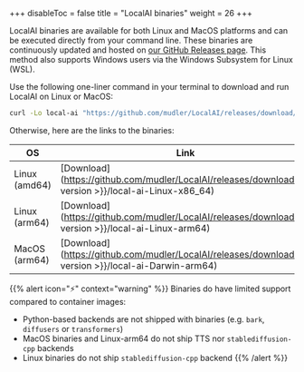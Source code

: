 
+++
disableToc = false
title = "LocalAI binaries"
weight = 26
+++

LocalAI binaries are available for both Linux and MacOS platforms and can be executed directly from your command line. These binaries are continuously updated and hosted on [our GitHub Releases page](https://github.com/mudler/LocalAI/releases). This method also supports Windows users via the Windows Subsystem for Linux (WSL). 

Use the following one-liner command in your terminal to download and run LocalAI on Linux or MacOS:

```bash
curl -Lo local-ai "https://github.com/mudler/LocalAI/releases/download/{{< version >}}/local-ai-$(uname -s)-$(uname -m)" && chmod +x local-ai && ./local-ai
```

Otherwise, here are the links to the binaries:

| OS | Link | 
| --- | --- |
| Linux (amd64)  | [Download](https://github.com/mudler/LocalAI/releases/download/{{< version >}}/local-ai-Linux-x86_64) |
| Linux (arm64)  | [Download](https://github.com/mudler/LocalAI/releases/download/{{< version >}}/local-ai-Linux-arm64) |
| MacOS (arm64)  | [Download](https://github.com/mudler/LocalAI/releases/download/{{< version >}}/local-ai-Darwin-arm64) |


{{% alert icon="⚡" context="warning" %}}
Binaries do have limited support compared to container images:

- Python-based backends are not shipped with binaries (e.g. `bark`, `diffusers` or `transformers`)
- MacOS binaries and Linux-arm64 do not ship TTS nor `stablediffusion-cpp` backends
- Linux binaries do not ship `stablediffusion-cpp` backend
{{% /alert %}}
